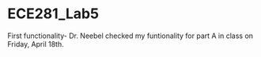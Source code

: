 ECE281_Lab5
===========
 
First functionality-
Dr. Neebel checked my funtionality for part A in class on Friday, April 18th. 
